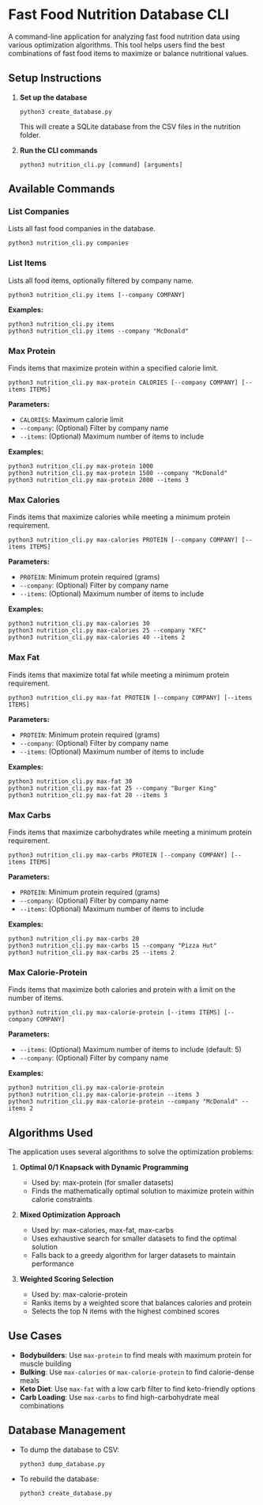# Fast Food Nutrition Database CLI

A command-line application for analyzing fast food nutrition data using various optimization algorithms. This tool helps users find the best combinations of fast food items to maximize or balance nutritional values.

## Setup Instructions

1. **Set up the database**
   ```
   python3 create_database.py
   ```
   This will create a SQLite database from the CSV files in the nutrition folder.

2. **Run the CLI commands**
   ```
   python3 nutrition_cli.py [command] [arguments]
   ```

## Available Commands

### List Companies
Lists all fast food companies in the database.

```
python3 nutrition_cli.py companies
```

### List Items
Lists all food items, optionally filtered by company name.

```
python3 nutrition_cli.py items [--company COMPANY]
```

**Examples:**
```
python3 nutrition_cli.py items
python3 nutrition_cli.py items --company "McDonald"
```

### Max Protein
Finds items that maximize protein within a specified calorie limit.

```
python3 nutrition_cli.py max-protein CALORIES [--company COMPANY] [--items ITEMS]
```

**Parameters:**
- `CALORIES`: Maximum calorie limit
- `--company`: (Optional) Filter by company name
- `--items`: (Optional) Maximum number of items to include

**Examples:**
```
python3 nutrition_cli.py max-protein 1000
python3 nutrition_cli.py max-protein 1500 --company "McDonald"
python3 nutrition_cli.py max-protein 2000 --items 3
```

### Max Calories
Finds items that maximize calories while meeting a minimum protein requirement.

```
python3 nutrition_cli.py max-calories PROTEIN [--company COMPANY] [--items ITEMS]
```

**Parameters:**
- `PROTEIN`: Minimum protein required (grams)
- `--company`: (Optional) Filter by company name
- `--items`: (Optional) Maximum number of items to include

**Examples:**
```
python3 nutrition_cli.py max-calories 30
python3 nutrition_cli.py max-calories 25 --company "KFC"
python3 nutrition_cli.py max-calories 40 --items 2
```

### Max Fat
Finds items that maximize total fat while meeting a minimum protein requirement.

```
python3 nutrition_cli.py max-fat PROTEIN [--company COMPANY] [--items ITEMS]
```

**Parameters:**
- `PROTEIN`: Minimum protein required (grams)
- `--company`: (Optional) Filter by company name
- `--items`: (Optional) Maximum number of items to include

**Examples:**
```
python3 nutrition_cli.py max-fat 30
python3 nutrition_cli.py max-fat 25 --company "Burger King"
python3 nutrition_cli.py max-fat 20 --items 3
```

### Max Carbs
Finds items that maximize carbohydrates while meeting a minimum protein requirement.

```
python3 nutrition_cli.py max-carbs PROTEIN [--company COMPANY] [--items ITEMS]
```

**Parameters:**
- `PROTEIN`: Minimum protein required (grams)
- `--company`: (Optional) Filter by company name
- `--items`: (Optional) Maximum number of items to include

**Examples:**
```
python3 nutrition_cli.py max-carbs 20
python3 nutrition_cli.py max-carbs 15 --company "Pizza Hut"
python3 nutrition_cli.py max-carbs 25 --items 2
```

### Max Calorie-Protein
Finds items that maximize both calories and protein with a limit on the number of items.

```
python3 nutrition_cli.py max-calorie-protein [--items ITEMS] [--company COMPANY]
```

**Parameters:**
- `--items`: (Optional) Maximum number of items to include (default: 5)
- `--company`: (Optional) Filter by company name

**Examples:**
```
python3 nutrition_cli.py max-calorie-protein
python3 nutrition_cli.py max-calorie-protein --items 3
python3 nutrition_cli.py max-calorie-protein --company "McDonald" --items 2
```

## Algorithms Used

The application uses several algorithms to solve the optimization problems:

1. **Optimal 0/1 Knapsack with Dynamic Programming**
   - Used by: max-protein (for smaller datasets)
   - Finds the mathematically optimal solution to maximize protein within calorie constraints

2. **Mixed Optimization Approach**
   - Used by: max-calories, max-fat, max-carbs
   - Uses exhaustive search for smaller datasets to find the optimal solution
   - Falls back to a greedy algorithm for larger datasets to maintain performance

3. **Weighted Scoring Selection**
   - Used by: max-calorie-protein
   - Ranks items by a weighted score that balances calories and protein
   - Selects the top N items with the highest combined scores

## Use Cases

- **Bodybuilders**: Use `max-protein` to find meals with maximum protein for muscle building
- **Bulking**: Use `max-calories` or `max-calorie-protein` to find calorie-dense meals
- **Keto Diet**: Use `max-fat` with a low carb filter to find keto-friendly options
- **Carb Loading**: Use `max-carbs` to find high-carbohydrate meal combinations

## Database Management

- To dump the database to CSV:
  ```
  python3 dump_database.py
  ```

- To rebuild the database:
  ```
  python3 create_database.py
  ```
